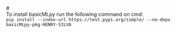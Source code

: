 #<How to install basicMLpy> <br />
To install basicMLpy run the following command on cmd:  <br />
`pip install --index-url https://test.pypi.org/simple/ --no-deps basicMLpy-pkg-HENRY-SILVA`
